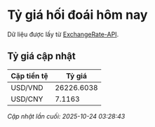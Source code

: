# Tỷ giá hối đoái hôm nay

Dữ liệu được lấy từ [ExchangeRate-API](https://www.exchangerate-api.com/).

## Tỷ giá cập nhật

| Cặp tiền tệ | Tỷ giá |
|---|---|
| USD/VND | 26226.6038 |
| USD/CNY | 7.1163 |

*Cập nhật lần cuối: 2025-10-24 03:28:43*

